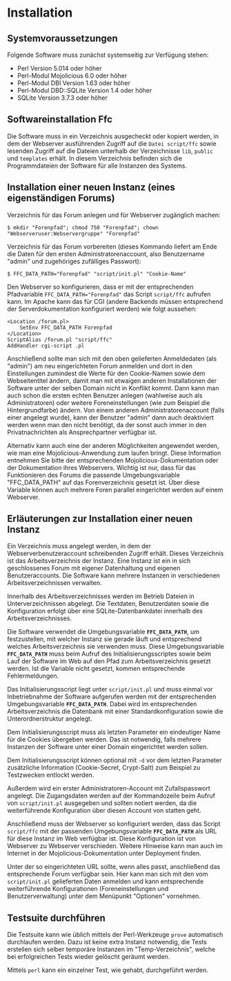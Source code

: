 Installation
============

Systemvoraussetzungen
---------------------

Folgende Software muss zunächst systemseitig zur Verfügung stehen:

* Perl Version 5.014 oder höher
* Perl-Modul Mojolicious 6.0 oder höher
* Perl-Modul DBI Version 1.63 oder höher
* Perl-Modul DBD::SQLite Version 1.4 oder höher
* SQLite Version 3.7.3 oder höher

Softwareinstallation Ffc
------------------------

Die Software muss in ein Verzeichnis ausgecheckt oder kopiert werden, in dem der Webserver ausführenden Zugriff auf die `Datei script/ffc` sowie lesenden Zugriff auf die Dateien unterhalb der Verzeichnisse `lib`, `public` und `templates` erhält. In diesem Verzeichnis befinden sich die Programmdateien der Software für alle Instanzen des Systems.

Installation einer neuen Instanz (eines eigenständigen Forums)
--------------------------------------------------------------

Verzeichnis für das Forum anlegen und für Webserver zugänglich machen:

```
$ mkdir "Forenpfad"; chmod 750 "Forenpfad"; chown "Webserveruser:Webservergruppe" "Forenpfad"
```

Verzeichnis für das Forum vorbereiten (dieses Kommando liefert am Ende die Daten für den ersten Administratorenaccount, also Benutzername "admin" und zugehöriges zufälliges Passwort):

```
$ FFC_DATA_PATH="Forenpfad" "script/init.pl" "Cookie-Name"
```

Den Webserver so konfigurieren, dass er mit der entsprechenden Pfadvariable `FFC_DATA_PATH="Forenpfad"` das Script `script/ffc` aufrufen kann. Im Apache kann das für CGI (andere Backends müssen entsprechend der Serverdokumentation konfiguriert werden) wie folgt aussehen:

```
<Location /forum.pl>
    SetEnv FFC_DATA_PATH Forenpfad
</Location>
ScriptAlias /forum.pl "script/ffc"
AddHandler cgi-script .pl
```

Anschließend sollte man sich mit den oben gelieferten Anmeldedaten (als "admin") am neu eingerichteten Forum anmelden und dort in den Einstellungen zumindest die Werte für den Cookie-Namen sowie dem Webseitentitel ändern, damit man mit etwaigen anderen Installationen der Software unter der selben Domain nicht in Konflikt kommt. Dann kann man auch schon die ersten echten Benutzer anlegen (wahlweise auch als Administratoren) oder weitere Foreneinstellungen (wie zum Beispiel die Hintergrundfarbe) ändern. Von einem anderen Administratorenaccount (falls einer angelegt wurde), kann der Benutzer "admin" dann auch deaktiviert werden wenn man den nicht benötigt, da der sonst auch immer in den Privatnachrichten als Ansprechpartner verfügbar ist.

Alternativ kann auch eine der anderen Möglichkeiten angewendet werden, wie man eine Mojolicious-Anwendung zum laufen bringt. Diese Information entnehmen Sie bitte der entsprechenden Mojolicious-Dokumentation oder der Dokumentation ihres Webservers. Wichtig ist nur, dass für das Funktionieren des Forums die passende Umgebungsvariable "FFC_DATA_PATH" auf das Forenverzeichnis gesetzt ist. Über diese Variable können auch mehrere Foren parallel eingerichtet werden auf einem Webserver.


Erläuterungen zur Installation einer neuen Instanz
--------------------------------------------------

Ein Verzeichnis muss angelegt werden, in dem der Webserverbenutzeraccount schreibenden Zugriff erhält. Dieses Verzeichnis ist das Arbeitsverzeichnis der Instanz. Eine Instanz ist ein in sich geschlossenes Forum mit eigener Datenhaltung und eigenen Benutzeraccounts. Die Software kann mehrere Instanzen in verschiedenen Arbeitsverzeichnissen verwalten. 

Innerhalb des Arbeitsverzeichnisses werden im Betrieb Dateien in Unterverzeichnissen abgelegt. Die Textdaten, Benutzerdaten sowie die Konfiguration erfolgt über eine SQLite-Datenbankdatei innerhalb des Arbeitsverzeichnisses.

Die Software verwendet die Umgebungsvariable **`FFC_DATA_PATH`**, um festzustellen, mit welcher Instanz sie gerade läuft und entsprechend welches Arbeitsverzeichnis sie verwenden muss. Diese Umgebungsvariable **`FFC_DATA_PATH`** muss beim Aufruf des Initialisierungsscriptes sowie beim Lauf der Software im Web auf den Pfad zum Arbeitsverzeichnis gesetzt werden. Ist die Variable nicht gesetzt, kommen entsprechende Fehlermeldungen.

Das Initialisierungsscript liegt unter `script/init.pl` und muss einmal vor Inbetriebnahme der Software aufgerufen werden mit der entsprechenden Umgebungsvariable **`FFC_DATA_PATH`**. Dabei wird im entsprechenden Arbeitsverzeichnis die Datenbank mit einer Standardkonfiguration sowie die Unterordnerstruktur angelegt.

Dem Initialisierungsscript muss als letzten Parameter ein eindeutiger Name für die Cookies übergeben werden. Das ist notwendig, falls mehrere Instanzen der Software unter einer Domain eingerichtet werden sollen.

Dem Initialisierungsscript können optional mit `-d` vor dem letzten Parameter zusätzliche Information (Cookie-Secret, Crypt-Salt) zum Beispiel zu Testzwecken entlockt werden.

Außerdem wird ein erster Administratoren-Account mit Zufallspasswort angelegt. Die Zugangsdaten werden auf der Kommandozeile beim Aufruf von `script/init.pl` ausgegeben und sollten notiert werden, da die weiterführende Konfiguration über diesen Account von statten geht.

Anschließend muss der Webserver so konfiguriert werden, dass das Script `script/ffc` mit der passenden Umgebungsvariable **`FFC_DATA_PATH`** als URL für diese Instanz im Web verfügbar ist. Diese Konfiguration ist von Webserver zu Webserver verschieden. Weitere Hinweise kann man auch im Internet in der Mojolicious-Dokumentation unter Deployment finden.

Unter der so eingerichteten URL sollte, wenn alles passt, anschließend das entsprechende Forum verfügbar sein. Hier kann man sich mit den vom `script/init.pl` gelieferten Daten anmelden und kann entsprechende weiterführende Konfigurationen (Foreneinstellungen und Benutzerverwaltung) unter dem Menüpunkt "Optionen" vornehmen.

Testsuite durchführen
---------------------

Die Testsuite kann wie üblich mittels der Perl-Werkzeuge `prove` automatisch durchlaufen werden. Dazu ist keine extra Instanz notwendig, die Tests erstellen sich selber temporäre Instanzen im "Temp-Verzeichnis", welche bei erfolgreichen Tests wieder gelöscht geräumt werden.

Mittels `perl` kann ein einzelner Test, wie gehabt, durchgeführt werden.
